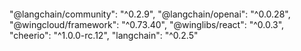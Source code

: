 ```ts

```

"@langchain/community": "^0.2.9",
"@langchain/openai": "^0.0.28",
"@wingcloud/framework": "^0.73.40",
"@winglibs/react": "^0.0.3",
"cheerio": "^1.0.0-rc.12",
"langchain": "^0.2.5"

